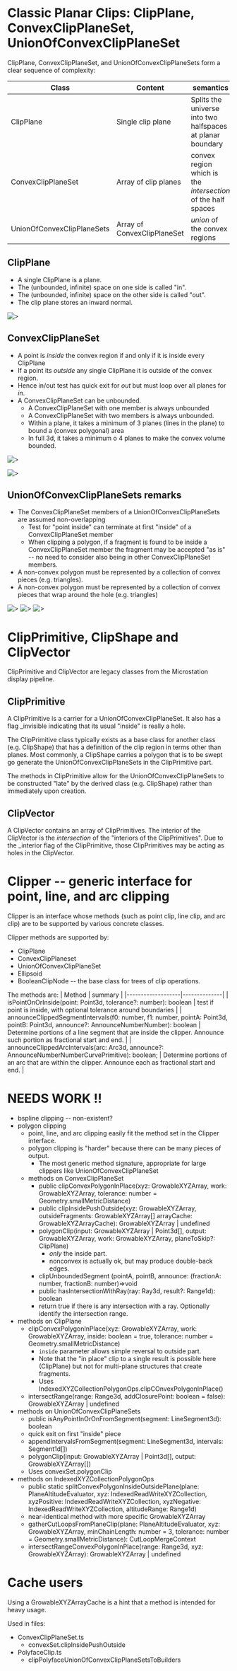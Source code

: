 # Classic Planar Clips: ClipPlane, ConvexClipPlaneSet, UnionOfConvexClipPlaneSet

ClipPlane, ConvexClipPlaneSet, and UnionOfConvexClipPlaneSets form a clear sequence of complexity:

| Class | Content | semantics |
|---------------|-------------------|--------------|
| ClipPlane | Single clip plane | Splits the universe into two halfspaces at planar boundary |
| ConvexClipPlaneSet | Array of clip planes | convex region which is the _intersection_ of the half spaces |
| UnionOfConvexClipPlaneSets | Array of ConvexClipPlaneSet | _union_ of the convex regions |

## ClipPlane

* A single ClipPlane is a plane.
* The (unbounded, infinite) space on one side is called "in".
* The (unbounded, infinite) space on the other side is called "out".
* The clip plane stores an inward normal.

![>](./figs/ClipPlanes/SingleClipPlane.png)

## ConvexClipPlaneSet

* A point is _inside_ the convex region if and only if it is inside every ClipPlane
* If a point its _outside_ any single ClipPlane it is outside of the convex region.
* Hence in/out test has quick exit for _out_ but must loop over all planes for _in_.
* A ConvexClipPlaneSet can be unbounded.
  * A ConvexClipPlaneSet with one member is always unbounded
  * A ConvexClipPlaneSet with two members is always unbounded.
  * Within a plane, it takes a minimum of 3 planes (lines in the plane) to bound a (convex polygonal) area
  * In full 3d, it takes a minimum o 4 planes to make the convex volume bounded.

![>](./figs/ClipPlanes/ConvexClipPlaneSetTwoPlanes.png)

![>](./figs/ClipPlanes/ConvexClipPlaneSetThreePlanes.png)

## UnionOfConvexClipPlaneSets remarks

* The ConvexClipPlaneSet members of a UnionOfConvexClipPlaneSets are assumed non-overlapping
  * Test for "point inside" can terminate at first "inside" of a ConvexClipPlaneSet member
  * When clipping a polygon, if a fragment is found to be inside a ConvexClipPlaneSet member the fragment may be accepted "as is" -- no need to consider also being in other ConvexClipPlaneSet members.
* A non-convex polygon must be represented by a collection of convex pieces (e.g. triangles).
* A non-convex polygon must be represented by a collection of convex pieces that wrap around the hole (e.g. triangles)

![>](./figs/ClipPlanes/ClipPlaneSetBounded.png)
![>](./figs/ClipPlanes/PolygonWithHoleAsClipPlaneSet.png)
![>](./figs/ClipPlanes/UnboundedClipAroundHole.png)

# ClipPrimitive, ClipShape and ClipVector

ClipPrimitive and ClipVector are legacy classes from the Microstation display pipeline.

## ClipPrimitive

A ClipPrimitive is a carrier for a UnionOfConvexClipPlaneSet.   It also has a flag _invisible indicating that its usual "inside" is really a hole.

The ClipPrimitive class typically exists as a base class for another class (e.g. ClipShape) that has a definition of the clip region in terms other than planes.   Most commonly, a ClipShape carries a polygon that is to be swept go generate the UnionOfConvexClipPlaneSets in the ClipPrimitive part.

The methods in ClipPrimitive allow for the UnionOfConvexClipPlaneSets to be constructed "late" by the derived class (e.g. ClipShape) rather than immediately upon creation.

## ClipVector

A ClipVector contains an array of ClipPrimitives.   The interior of the ClipVector is the _intersection_ of the "interiors of the ClipPrimitives".  Due to the _interior flag of the ClipPrimitive, those ClipPrimitives may be acting as holes in the ClipVector.

# Clipper -- generic interface for point, line, and arc clipping

Clipper is an interface whose methods (such as point clip, line clip, and arc clip) are to be supported by various concrete classes.

Clipper methods are supported by:
  * ClipPlane
  * ConvexClipPlaneset
  * UnionOfConvexClipPlaneSet
  * Ellipsoid
  * BooleanClipNode -- the base class for trees of clip operations.

The methods are:
| Method | summary |
|-------------------|--------------|
| isPointOnOrInside(point: Point3d, tolerance?: number): boolean | test if point is inside, with optional tolerance around boundaries |
| announceClippedSegmentIntervals(f0: number, f1: number, pointA: Point3d, pointB: Point3d, announce?: AnnounceNumberNumber): boolean | Determine portions of a line segment that are inside the clipper.  Announce such portion as fractional start and end. |
| announceClippedArcIntervals(arc: Arc3d, announce?: AnnounceNumberNumberCurvePrimitive): boolean; | Determine portions of an arc that are within the clipper.   Announce each as fractional start and end. |


# NEEDS WORK !!
* bspline clipping -- non-existent?
* polygon clipping
  * point, line, and arc clipping easily fit the method set in the Clipper interface.
  * polygon clipping is "harder" because there can be many pieces of output.
    * The most generic method signature, appropriate for large clippers like UnionOfConvexClipPlaneSet
  * methods on ConvexClipPlaneSet
    * public clipConvexPolygonInPlace(xyz: GrowableXYZArray, work: GrowableXYZArray, tolerance: number = Geometry.smallMetricDistance)
    * public clipInsidePushOutside(xyz: GrowableXYZArray, outsideFragments: GrowableXYZArray[]
    arrayCache: GrowableXYZArrayCache): GrowableXYZArray | undefined
    * polygonClip(input: GrowableXYZArray | Point3d[], output: GrowableXYZArray, work: GrowableXYZArray, planeToSkip?: ClipPlane)
      * _only_ the inside part.
      * nonconvex is actually ok, but may produce double-back edges.
    * clipUnboundedSegment (pointA, pointB, announce: (fractionA: number, fractionB: number)=>void
    *  public hasIntersectionWithRay(ray: Ray3d, result?: Range1d): boolean
      * return true if there is any intersection with a ray.  Optionally identify the intersection range.
* methods on ClipPlane
  * clipConvexPolygonInPlace(xyz: GrowableXYZArray, work: GrowableXYZArray, inside: boolean = true, tolerance: number = Geometry.smallMetricDistance)
    * `inside` parameter allows simple reversal to outside part.
    * Note that the "in place" clip to a single result is possible here (ClipPlane) but not for multi-plane structures that create fragments.
    * Uses IndexedXYZCollectionPolygonOps.clipCOnvexPolygonInPlace()
  * intersectRange(range: Range3d, addClosurePoint: boolean = false): GrowableXYZArray | undefined
* methods on UnionOfConvexClipPlaneSets
  *   public isAnyPointInOrOnFromSegment(segment: LineSegment3d): boolean
    * quick exit on first "inside" piece
  *  appendIntervalsFromSegment(segment: LineSegment3d, intervals: Segment1d[])
  *  polygonClip(input: GrowableXYZArray | Point3d[], output: GrowableXYZArray[])
    * Uses convexSet.polygonClip
* methods on IndexedXYZCollectionPolygonOps
  *  public static splitConvexPolygonInsideOutsidePlane(plane: PlaneAltitudeEvaluator,  xyz: IndexedReadWriteXYZCollection,     xyzPositive: IndexedReadWriteXYZCollection, xyzNegative: IndexedReadWriteXYZCollection, altitudeRange: Range1d)
  * near-identical method with more specific GrowableXYZArray
  * gatherCutLoopsFromPlaneClip(plane: PlaneAltitudeEvaluator, xyz: GrowableXYZArray, minChainLength: number = 3, tolerance: number = Geometry.smallMetricDistance): CutLoopMergeContext
  *  intersectRangeConvexPolygonInPlace(range: Range3d, xyz: GrowableXYZArray): GrowableXYZArray | undefined


# Cache users

Using a GrowableXYZArrayCache is a hint that a method is intended for heavy usage.

Used in files:
* ConvexClipPlaneSet.ts
  * convexSet.clipInsidePushOutside
* PolyfaceClip.ts
  * clipPolyfaceUnionOfConvexClipPlaneSetsToBuilders